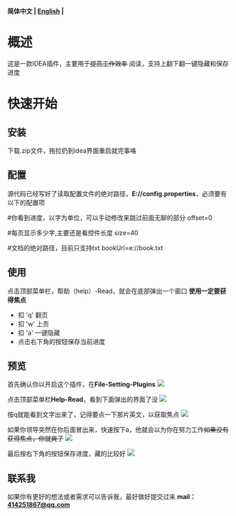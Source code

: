 **简体中文 | [English](https://github.com/zhukangHong/relax/blob/master/README.md) |**<br>

# 概述
这是一款IDEA插件，主要用于~~提高工作效率~~ 阅读，支持上翻下翻一键隐藏和保存进度

# 快速开始
## 安装
下载.zip文件，拖拉扔到idea界面重启就完事咯

## 配置
源代码已经写好了读取配置文件的绝对路径，**E://config.properties**，必须要有以下的配置项

#你看到进度，以字为单位，可以手动修改来跳过前面无聊的部分
offset=0  

 #每页显示多少字,主要还是看控件长度
size=40     

#文档的绝对路径，目前只支持txt
bookUrl=e\://book.txt  

## 使用
点击顶部菜单栏，帮助（help）-Read，就会在底部弹出一个窗口
**使用一定要获得焦点**
- 扣 'q' 翻页
- 扣 'w' 上页
- 扣 'a' 一键隐藏
- 点击右下角的按钮保存当前进度

## 预览
首先确认你以开启这个插件，在**File-Setting-Plugins**
![](https://iamkb.oss-cn-hongkong.aliyuncs.com/image/plugins/enable.png)

点击顶部菜单栏**Help-Read**，看到下面弹出的界面了没
![](https://iamkb.oss-cn-hongkong.aliyuncs.com/image/plugins/%E5%90%AF%E5%8A%A8.png)

按q就能看到文字出来了，记得要点一下那片英文，以获取焦点
![](https://iamkb.oss-cn-hongkong.aliyuncs.com/image/plugins/start.png)

如果你领导突然在你后面冒出来，快速按下a，他就会以为你在努力工作~~如果没有获得焦点，你就爽了~~
![](https://iamkb.oss-cn-hongkong.aliyuncs.com/image/plugins/hide.png)

最后按右下角的按钮保存进度，藏的比较好
![](https://iamkb.oss-cn-hongkong.aliyuncs.com/image/plugins/save.png)

## 联系我
如果你有更好的想法或者需求可以告诉我，最好做好提交过来
**mail：414251867@qq.com**


